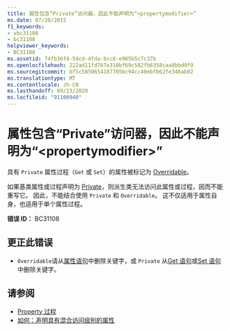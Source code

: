 ```yaml
---
title: 属性包含“Private”访问器，因此不能声明为“<propertymodifier>”
ms.date: 07/20/2015
f1_keywords:
- vbc31108
- bc31108
helpviewer_keywords:
- BC31108
ms.assetid: 74fb36f4-54cd-4fda-bcc6-e965b5c7c37b
ms.openlocfilehash: 222ad11fd767e310bf69c582fb6358caa8bbd9f9
ms.sourcegitcommit: bf5c5850654187705bc94cc40ebfb62fe346ab02
ms.translationtype: MT
ms.contentlocale: zh-CN
ms.lasthandoff: 09/23/2020
ms.locfileid: "91100940"
---
```

# <a name="property-cannot-be-declared-propertymodifier-because-it-contains-a-private-accessor"></a>属性包含“Private”访问器，因此不能声明为“\<propertymodifier>”

具有 `Private` 属性过程（`Get` 或 `Set`）的属性被标记为 [Overridable](../language-reference/modifiers/overridable.md)。  
  
 如果基类属性或过程声明为 [Private](../language-reference/modifiers/private.md)，则派生类无法访问此属性或过程，因而不能重写它。 因此，不能结合使用 `Private` 和 `Overridable`。 这不仅适用于属性自身，也适用于单个属性过程。  
  
 **错误 ID：** BC31108  
  
## <a name="to-correct-this-error"></a>更正此错误  
  
- `Overridable`请从[属性语句](../language-reference/statements/property-statement.md)中删除关键字，或 `Private` 从[Get 语句](../language-reference/statements/get-statement.md)或[Set 语句](../language-reference/statements/set-statement.md)中删除关键字。  
  
## <a name="see-also"></a>请参阅

- [Property 过程](../programming-guide/language-features/procedures/property-procedures.md)
- [如何：声明具有混合访问级别的属性](../programming-guide/language-features/procedures/how-to-declare-a-property-with-mixed-access-levels.md)
